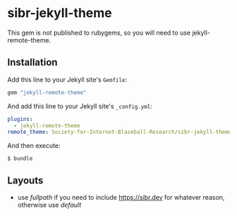 # sibr-jekyll-theme

This gem is not published to rubygems, so you will need to use jekyll-remote-theme.

## Installation

Add this line to your Jekyll site's `Gemfile`:

```ruby
gem "jekyll-remote-theme"
```

And add this line to your Jekyll site's `_config.yml`:

```yaml
plugins:
  - jekyll-remote-theme
remote_theme: Society-for-Internet-Blaseball-Research/sibr-jekyll-theme
```

And then execute:

    $ bundle

## Layouts

- use *fullpath* if you need to include https://sibr.dev for whatever reason, otherwise use *default*